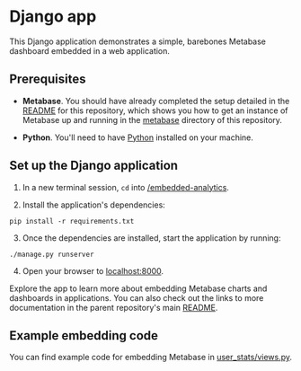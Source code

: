 # Django app

This Django application demonstrates a simple, barebones Metabase dashboard embedded in a web application.

## Prerequisites

- **Metabase**. You should have already completed the setup detailed in the [README](../../README.md) for this repository, which shows you how to get an instance of Metabase up and running in the [metabase](../../metabase) directory of this repository.

- **Python**. You'll need to have [Python](https://www.python.org/) installed on your machine.

## Set up the Django application

1. In a new terminal session, `cd` into [/embedded-analytics](/embedded-analytics).

2. Install the application's dependencies:

```shell
pip install -r requirements.txt
```

3. Once the dependencies are installed, start the application by running: 

```shell
./manage.py runserver
```

4. Open your browser to [localhost:8000](http://localhost:8000).

Explore the app to learn more about embedding Metabase charts and dashboards in applications. You can also check out the links to more documentation in the parent repository's main [README](../../README.md).

## Example embedding code

You can find example code for embedding Metabase in [user_stats/views.py](user_stats/views.py).
